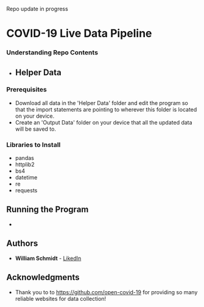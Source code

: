 Repo update in progress

# COVID-19 Live Data Pipeline

### Understanding Repo Contents
* Helper Data
  - 


### Prerequisites
* Download all data in the 'Helper Data' folder and edit the program so that the import statements are pointing to wherever this folder is located on your device.
* Create an 'Output Data' folder on your device that all the updated data will be saved to.

### Libraries to Install
* pandas
* httplib2
* bs4
* datetime
* re
* requests

## Running the Program
* 

## Authors

* **William Schmidt** - [LikedIn](https://www.linkedin.com/in/william-schmidt-152431168/)

## Acknowledgments

* Thank you to to https://github.com/open-covid-19 for providing so many reliable websites for data collection!
